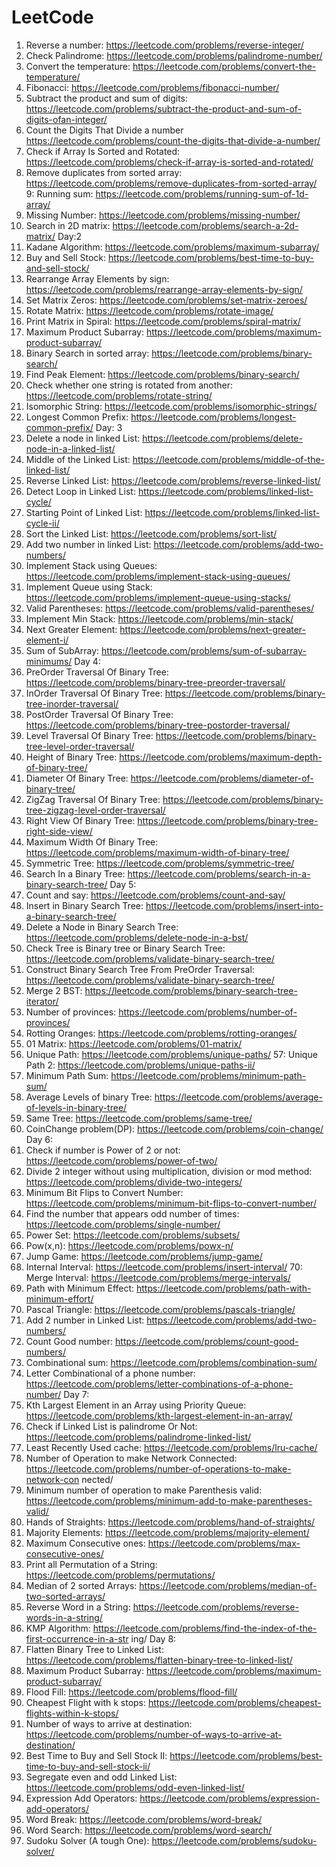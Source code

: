 # LeetCode

1. Reverse a number: https://leetcode.com/problems/reverse-integer/
2. Check Palindrome: https://leetcode.com/problems/palindrome-number/
3. Convert the temperature:
https://leetcode.com/problems/convert-the-temperature/
4. Fibonacci: https://leetcode.com/problems/fibonacci-number/
5. Subtract the product and sum of digits:
https://leetcode.com/problems/subtract-the-product-and-sum-of-digits-ofan-integer/
6. Count the Digits That Divide a number
https://leetcode.com/problems/count-the-digits-that-divide-a-number/
7. Check if Array Is Sorted and Rotated:
https://leetcode.com/problems/check-if-array-is-sorted-and-rotated/
8. Remove duplicates from sorted array:
https://leetcode.com/problems/remove-duplicates-from-sorted-array/
9: Running sum: https://leetcode.com/problems/running-sum-of-1d-array/
10. Missing Number: https://leetcode.com/problems/missing-number/
11. Search in 2D matrix: https://leetcode.com/problems/search-a-2d-matrix/
Day:2
11. Kadane Algorithm: https://leetcode.com/problems/maximum-subarray/
12. Buy and Sell Stock:
https://leetcode.com/problems/best-time-to-buy-and-sell-stock/
13. Rearrange Array Elements by sign:
https://leetcode.com/problems/rearrange-array-elements-by-sign/
14. Set Matrix Zeros: https://leetcode.com/problems/set-matrix-zeroes/
15. Rotate Matrix: https://leetcode.com/problems/rotate-image/
16. Print Matrix in Spiral: https://leetcode.com/problems/spiral-matrix/
17. Maximum Product Subarray:
https://leetcode.com/problems/maximum-product-subarray/
18. Binary Search in sorted array:
https://leetcode.com/problems/binary-search/
19. Find Peak Element: https://leetcode.com/problems/binary-search/
20. Check whether one string is rotated from another:
https://leetcode.com/problems/rotate-string/
21. Isomorphic String: https://leetcode.com/problems/isomorphic-strings/
22. Longest Common Prefix:
https://leetcode.com/problems/longest-common-prefix/
Day: 3
23. Delete a node in linked List:
https://leetcode.com/problems/delete-node-in-a-linked-list/
24. Middle of the Linked List:
https://leetcode.com/problems/middle-of-the-linked-list/
25. Reverse Linked List: https://leetcode.com/problems/reverse-linked-list/
26. Detect Loop in Linked List:
https://leetcode.com/problems/linked-list-cycle/
27. Starting Point of Linked List:
https://leetcode.com/problems/linked-list-cycle-ii/
28. Sort the Linked List: https://leetcode.com/problems/sort-list/
29. Add two number in linked List:
https://leetcode.com/problems/add-two-numbers/
30. Implement Stack using Queues:
https://leetcode.com/problems/implement-stack-using-queues/
31. Implement Queue using Stack:
https://leetcode.com/problems/implement-queue-using-stacks/
32. Valid Parentheses: https://leetcode.com/problems/valid-parentheses/
33. Implement Min Stack: https://leetcode.com/problems/min-stack/
34. Next Greater Element:
https://leetcode.com/problems/next-greater-element-i/
35. Sum of SubArray:
https://leetcode.com/problems/sum-of-subarray-minimums/
Day 4:
36. PreOrder Traversal Of Binary Tree:
https://leetcode.com/problems/binary-tree-preorder-traversal/
37. InOrder Traversal Of Binary Tree:
https://leetcode.com/problems/binary-tree-inorder-traversal/
38. PostOrder Traversal Of Binary Tree:
https://leetcode.com/problems/binary-tree-postorder-traversal/
39. Level Traversal Of Binary Tree:
https://leetcode.com/problems/binary-tree-level-order-traversal/
40. Height of Binary Tree:
https://leetcode.com/problems/maximum-depth-of-binary-tree/
41. Diameter Of Binary Tree:
https://leetcode.com/problems/diameter-of-binary-tree/
42. ZigZag Traversal Of Binary Tree:
https://leetcode.com/problems/binary-tree-zigzag-level-order-traversal/
43. Right View Of Binary Tree:
https://leetcode.com/problems/binary-tree-right-side-view/
44. Maximum Width Of Binary Tree:
https://leetcode.com/problems/maximum-width-of-binary-tree/
45. Symmetric Tree: https://leetcode.com/problems/symmetric-tree/
46. Search In a Binary Tree:
https://leetcode.com/problems/search-in-a-binary-search-tree/
Day 5:
47. Count and say: https://leetcode.com/problems/count-and-say/
48. Insert in Binary Search Tree:
https://leetcode.com/problems/insert-into-a-binary-search-tree/
49. Delete a Node in Binary Search Tree:
https://leetcode.com/problems/delete-node-in-a-bst/
50. Check Tree is Binary tree or Binary Search Tree:
https://leetcode.com/problems/validate-binary-search-tree/
51. Construct Binary Search Tree From PreOrder Traversal:
https://leetcode.com/problems/validate-binary-search-tree/
52. Merge 2 BST:
https://leetcode.com/problems/binary-search-tree-iterator/
53. Number of provinces:
https://leetcode.com/problems/number-of-provinces/
54. Rotting Oranges: https://leetcode.com/problems/rotting-oranges/
55. 01 Matrix: https://leetcode.com/problems/01-matrix/
56. Unique Path: https://leetcode.com/problems/unique-paths/
57: Unique Path 2: https://leetcode.com/problems/unique-paths-ii/
58. Minimum Path Sum: https://leetcode.com/problems/minimum-path-sum/
59. Average Levels of binary Tree:
https://leetcode.com/problems/average-of-levels-in-binary-tree/
60. Same Tree: https://leetcode.com/problems/same-tree/
61. CoinChange problem(DP): https://leetcode.com/problems/coin-change/
Day 6:
62. Check if number is Power of 2 or not:
https://leetcode.com/problems/power-of-two/
63. Divide 2 integer without using multiplication, division or mod method:
https://leetcode.com/problems/divide-two-integers/
64. Minimum Bit Flips to Convert Number:
https://leetcode.com/problems/minimum-bit-flips-to-convert-number/
65. Find the number that appears odd number of times:
https://leetcode.com/problems/single-number/
66. Power Set: https://leetcode.com/problems/subsets/
67. Pow(x,n): https://leetcode.com/problems/powx-n/
68. Jump Game: https://leetcode.com/problems/jump-game/
69. Internal Interval: https://leetcode.com/problems/insert-interval/
70: Merge Interval: https://leetcode.com/problems/merge-intervals/
71. Path with Minimum Effect:
https://leetcode.com/problems/path-with-minimum-effort/
72. Pascal Triangle: https://leetcode.com/problems/pascals-triangle/
73. Add 2 number in Linked List:
https://leetcode.com/problems/add-two-numbers/
74. Count Good number:
https://leetcode.com/problems/count-good-numbers/
75. Combinational sum: https://leetcode.com/problems/combination-sum/
76. Letter Combinational of a phone number:
https://leetcode.com/problems/letter-combinations-of-a-phone-number/
Day 7:
77. Kth Largest Element in an Array using Priority Queue:
https://leetcode.com/problems/kth-largest-element-in-an-array/
78. Check if Linked List is palindrome Or Not:
https://leetcode.com/problems/palindrome-linked-list/
79. Least Recently Used cache: https://leetcode.com/problems/lru-cache/
80. Number of Operation to make Network Connected:
https://leetcode.com/problems/number-of-operations-to-make-network-con
nected/
81. Minimum number of operation to make Parenthesis valid:
https://leetcode.com/problems/minimum-add-to-make-parentheses-valid/
82. Hands of Straights: https://leetcode.com/problems/hand-of-straights/
83. Majority Elements: https://leetcode.com/problems/majority-element/
84. Maximum Consecutive ones:
https://leetcode.com/problems/max-consecutive-ones/
85. Print all Permutation of a String:
https://leetcode.com/problems/permutations/
86. Median of 2 sorted Arrays:
https://leetcode.com/problems/median-of-two-sorted-arrays/
87. Reverse Word in a String:
https://leetcode.com/problems/reverse-words-in-a-string/
88. KMP Algorithm:
https://leetcode.com/problems/find-the-index-of-the-first-occurrence-in-a-str
ing/
Day 8:
89. Flatten Binary Tree to Linked List:
https://leetcode.com/problems/flatten-binary-tree-to-linked-list/
90. Maximum Product Subarray:
https://leetcode.com/problems/maximum-product-subarray/
91. Flood Fill: https://leetcode.com/problems/flood-fill/
92. Cheapest Flight with k stops:
https://leetcode.com/problems/cheapest-flights-within-k-stops/
93. Number of ways to arrive at destination:
https://leetcode.com/problems/number-of-ways-to-arrive-at-destination/
94. Best Time to Buy and Sell Stock II:
https://leetcode.com/problems/best-time-to-buy-and-sell-stock-ii/
95. Segregate even and odd Linked List:
https://leetcode.com/problems/odd-even-linked-list/
96. Expression Add Operators:
https://leetcode.com/problems/expression-add-operators/
97. Word Break: https://leetcode.com/problems/word-break/
99. Word Search: https://leetcode.com/problems/word-search/
100. Sudoku Solver (A tough One):
https://leetcode.com/problems/sudoku-solver/

